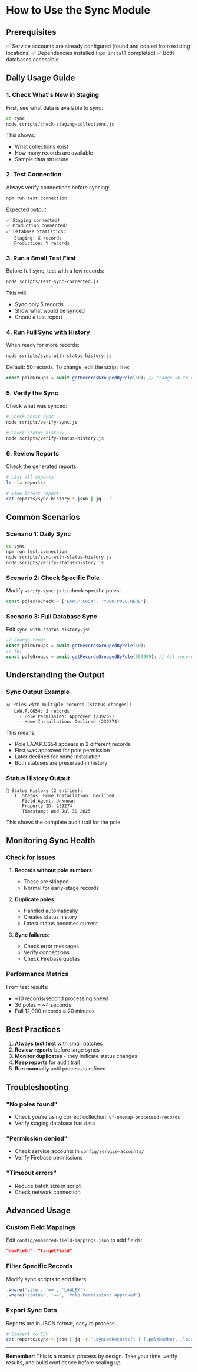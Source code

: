 # How to Use the Sync Module

## Prerequisites

✅ Service accounts are already configured (found and copied from existing locations)
✅ Dependencies installed (`npm install` completed)
✅ Both databases accessible

## Daily Usage Guide

### 1. Check What's New in Staging

First, see what data is available to sync:

```bash
cd sync
node scripts/check-staging-collections.js
```

This shows:
- What collections exist
- How many records are available
- Sample data structure

### 2. Test Connection

Always verify connections before syncing:

```bash
npm run test:connection
```

Expected output:
```
✅ Staging connected!
✅ Production connected!
📈 Database Statistics:
   Staging: X records
   Production: Y records
```

### 3. Run a Small Test First

Before full sync, test with a few records:

```bash
node scripts/test-sync-corrected.js
```

This will:
- Sync only 5 records
- Show what would be synced
- Create a test report

### 4. Run Full Sync with History

When ready for more records:

```bash
node scripts/sync-with-status-history.js
```

Default: 50 records. To change, edit the script line:
```javascript
const poleGroups = await getRecordsGroupedByPole(50); // Change 50 to desired number
```

### 5. Verify the Sync

Check what was synced:

```bash
# Check basic sync
node scripts/verify-sync.js

# Check status history
node scripts/verify-status-history.js
```

### 6. Review Reports

Check the generated reports:

```bash
# List all reports
ls -la reports/

# View latest report
cat reports/sync-history-*.json | jq '.'
```

## Common Scenarios

### Scenario 1: Daily Sync
```bash
cd sync
npm run test:connection
node scripts/sync-with-status-history.js
node scripts/verify-status-history.js
```

### Scenario 2: Check Specific Pole
Modify `verify-sync.js` to check specific poles:
```javascript
const polesToCheck = ['LAW.P.C654', 'YOUR.POLE.HERE'];
```

### Scenario 3: Full Database Sync
Edit `sync-with-status-history.js`:
```javascript
// Change from:
const poleGroups = await getRecordsGroupedByPole(50);
// To:
const poleGroups = await getRecordsGroupedByPole(999999); // All records
```

## Understanding the Output

### Sync Output Example
```
📊 Poles with multiple records (status changes):
   LAW.P.C654: 2 records
     - Pole Permission: Approved (239252)
     - Home Installation: Declined (239274)
```

This means:
- Pole LAW.P.C654 appears in 2 different records
- First was approved for pole permission
- Later declined for home installation
- Both statuses are preserved in history

### Status History Output
```
📜 Status History (2 entries):
   1. Status: Home Installation: Declined
      Field Agent: Unknown
      Property ID: 239274
      Timestamp: Wed Jul 30 2025
```

This shows the complete audit trail for the pole.

## Monitoring Sync Health

### Check for Issues

1. **Records without pole numbers**:
   - These are skipped
   - Normal for early-stage records

2. **Duplicate poles**:
   - Handled automatically
   - Creates status history
   - Latest status becomes current

3. **Sync failures**:
   - Check error messages
   - Verify connections
   - Check Firebase quotas

### Performance Metrics

From test results:
- ~10 records/second processing speed
- 36 poles = ~4 seconds
- Full 12,000 records ≈ 20 minutes

## Best Practices

1. **Always test first** with small batches
2. **Review reports** before large syncs
3. **Monitor duplicates** - they indicate status changes
4. **Keep reports** for audit trail
5. **Run manually** until process is refined

## Troubleshooting

### "No poles found"
- Check you're using correct collection: `vf-onemap-processed-records`
- Verify staging database has data

### "Permission denied"
- Check service accounts in `config/service-accounts/`
- Verify Firebase permissions

### "Timeout errors"
- Reduce batch size in script
- Check network connection

## Advanced Usage

### Custom Field Mappings
Edit `config/enhanced-field-mappings.json` to add fields:
```json
"newField": "targetField"
```

### Filter Specific Records
Modify sync scripts to add filters:
```javascript
.where('site', '==', 'LAWLEY')
.where('status', '==', 'Pole Permission: Approved')
```

### Export Sync Data
Reports are in JSON format, easy to process:
```bash
# Convert to CSV
cat reports/sync-*.json | jq -r '.syncedRecords[] | [.poleNumber, .location] | @csv'
```

---

**Remember**: This is a manual process by design. Take your time, verify results, and build confidence before scaling up.